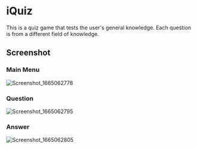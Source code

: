 # iQuiz
This is a quiz game that tests the user's general knowledge. Each question is from a different field of knowledge.

## Screenshot

### Main Menu
![Screenshot_1665062778](https://user-images.githubusercontent.com/93449171/194325396-df383c44-4210-4d2a-8cf4-6f1a6ae30d1d.png)

### Question
![Screenshot_1665062795](https://user-images.githubusercontent.com/93449171/194325417-95d32187-a72d-4bbf-a4e3-5107c6f424f7.png)

### Answer
![Screenshot_1665062805](https://user-images.githubusercontent.com/93449171/194325382-35ce11d2-8245-465e-8d7b-582de465b781.png)
